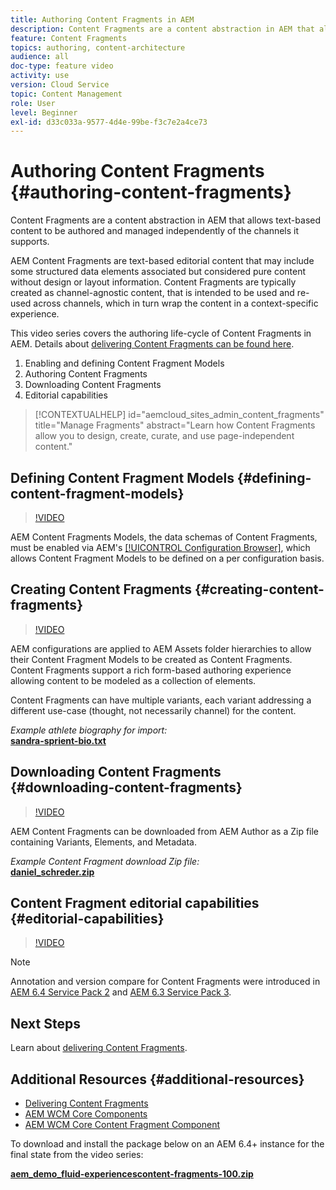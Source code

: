 ```yaml
---
title: Authoring Content Fragments in AEM
description: Content Fragments are a content abstraction in AEM that allows text-based content to be authored and managed independently of the channels it supports.
feature: Content Fragments
topics: authoring, content-architecture
audience: all
doc-type: feature video
activity: use
version: Cloud Service
topic: Content Management
role: User
level: Beginner
exl-id: d33c033a-9577-4d4e-99be-f3c7e2a4ce73
---
```

# Authoring Content Fragments {#authoring-content-fragments}

Content Fragments are a content abstraction in AEM that allows text-based content to be authored and managed independently of the channels it supports.

AEM Content Fragments are text-based editorial content that may include some structured data elements associated but considered pure content without design or layout information. Content Fragments are typically created as channel-agnostic content, that is intended to be used and re-used across channels, which in turn wrap the content in a context-specific experience.

This video series covers the authoring life-cycle of Content Fragments in AEM. Details about [delivering Content Fragments can be found here](content-fragments-delivery-feature-video-use.md).

1. Enabling and defining Content Fragment Models
2. Authoring Content Fragments
3. Downloading Content Fragments
4. Editorial capabilities

>[!CONTEXTUALHELP]
>id="aemcloud_sites_admin_content_fragments"
>title="Manage Fragments"
>abstract="Learn how Content Fragments allow you to design, create, curate, and use page-independent content."

## Defining Content Fragment Models {#defining-content-fragment-models}

>[!VIDEO](https://video.tv.adobe.com/v/22452/?quality=12&learn=on)

AEM Content Fragments Models, the data schemas of Content Fragments, must be enabled via AEM's [[!UICONTROL Configuration Browser]](https://experienceleague.adobe.com/docs/experience-manager-cloud-service/implementing/developing/configurations.html), which allows Content Fragment Models to be defined on a per configuration basis.

## Creating Content Fragments {#creating-content-fragments}

>[!VIDEO](https://video.tv.adobe.com/v/22451/?quality=12&learn=on)

AEM configurations are applied to AEM Assets folder hierarchies to allow their Content Fragment Models to be created as Content Fragments. Content Fragments support a rich form-based authoring experience allowing content to be modeled as a collection of elements.

Content Fragments can have multiple variants, each variant addressing a different use-case (thought, not necessarily channel) for the content.

*Example athlete biography for import:*  
**[sandra-sprient-bio.txt](assets/sandra-sprient-bio.txt)**

## Downloading Content Fragments {#downloading-content-fragments}

>[!VIDEO](https://video.tv.adobe.com/v/22450/?quality=12&learn=on)

AEM Content Fragments can be downloaded from AEM Author as a Zip file containing Variants, Elements, and Metadata.

*Example Content Fragment download Zip file:*  
**[daniel_schreder.zip](assets/daniel_schreder.zip)**

## Content Fragment editorial capabilities {#editorial-capabilities}

>[!VIDEO](https://video.tv.adobe.com/v/25891/?quality=12&learn=on)

>[!NOTE]
>
> Annotation and version compare for Content Fragments were introduced in [AEM 6.4 Service Pack 2](https://helpx.adobe.com/experience-manager/aem-releases-updates.html) and [AEM 6.3 Service Pack 3](https://helpx.adobe.com/experience-manager/6-3/release-notes/sp3-release-notes.html).

## Next Steps

Learn about [delivering Content Fragments](content-fragments-delivery-feature-video-use.md).

## Additional Resources {#additional-resources}

* [Delivering Content Fragments](content-fragments-delivery-feature-video-use.md)
* [AEM WCM Core Components](https://experienceleague.adobe.com/docs/experience-manager-core-components/using/introduction.html)
* [AEM WCM Core Content Fragment Component](https://experienceleague.adobe.com/docs/experience-manager-core-components/using/components/content-fragment-component.html)

To download and install the package below on an AEM 6.4+ instance for the final state from the video series:

**[aem_demo_fluid-experiencescontent-fragments-100.zip](assets/aem_demo_fluid-experiencescontent-fragments-100.zip)**
